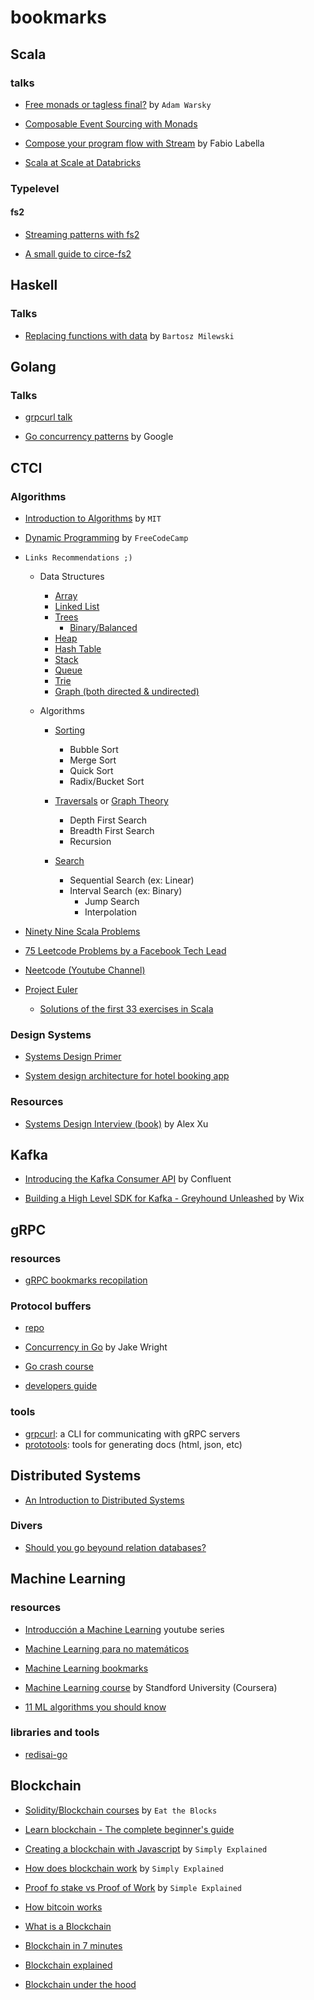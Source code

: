 # bookmarks

## Scala

### talks

- [Free monads or tagless final?](https://www.youtube.com/watch?v=IhVdU4Xiz2U&ab_channel=ScalaIOFR) by `Adam Warsky`

- [Composable Event Sourcing with Monads](https://www.youtube.com/watch?v=kDkRRkkVlxQ&ab_channel=ErlangSolutions)

- [Compose your program flow with Stream](https://www.youtube.com/watch?v=x3GLwl1FxcA&t=189s&ab_channel=Klarna) by Fabio Labella

- [Scala at Scale at Databricks](https://www.youtube.com/watch?app=desktop&v=UiN6yZPAYww&ab_channel=ScalaCon)

### Typelevel

#### fs2

- [Streaming patterns with fs2](http://www.beyondthelines.net/programming/streaming-patterns-with-fs2/)

- [A small guide to circe-fs2](https://benfradet.github.io/blog/2017/07/29/a-small-guide-to-circe-fs2)

## Haskell

### Talks

- [Replacing functions with data](https://www.youtube.com/watch?v=wppzFzzD4b8&ab_channel=Konfy) by `Bartosz Milewski `

## Golang

### Talks

- [grpcurl talk](https://www.youtube.com/watch?v=dDr-8kbMnaw&ab_channel=GopherAcademy)

- [Go concurrency patterns](https://www.youtube.com/watch?v=f6kdp27TYZs&ab_channel=GoogleDevelopers) by Google

## CTCI

### Algorithms

- [Introduction to Algorithms](https://www.youtube.com/playlist?list=PLUl4u3cNGP61Oq3tWYp6V_F-5jb5L2iHb) by `MIT`

- [Dynamic Programming](https://www.youtube.com/watch?v=oBt53YbR9Kk&ab_channel=freeCodeCamp.org) by `FreeCodeCamp`

- `Links Recommendations ;)`

    - Data Structures

        - [Array](https://www.hackerrank.com/challenges/sparse-arrays/problem)
        - [Linked List](https://www.hackerrank.com/domains/data-structures?filters%5Bsubdomains%5D%5B%5D=linked-lists)
        - [Trees](https://www.hackerrank.com/challenges/tree-huffman-decoding/problem)
            - [Binary/Balanced](https://www.hackerrank.com/challenges/self-balancing-tree/problem)
        - [Heap](https://www.hackerrank.com/domains/data-structures?filters%5Bsubdomains%5D%5B%5D=heap)
        - [Hash Table](https://www.hackerrank.com/challenges/ctci-ransom-note/problem)
        - [Stack](https://www.hackerrank.com/domains/data-structures?filters%5Bsubdomains%5D%5B%5D=stacks)
        - [Queue](https://www.hackerrank.com/domains/data-structures?filters%5Bsubdomains%5D%5B%5D=queues)
        - [Trie](https://www.hackerrank.com/domains/data-structures?filters%5Bsubdomains%5D%5B%5D=trie)
        - [Graph (both directed & undirected)](https://www.hackerrank.com/domains/data-structures?filters%5Bsubdomains%5D%5B%5D=disjoint-set)
    
    - Algorithms

        - [Sorting](https://www.hackerrank.com/domains/algorithms?filters%5Bsubdomains%5D%5B%5D=arrays-and-sorting&filters%5Bdifficulty%5D%5B%5D=medium)

            - Bubble Sort
            - Merge Sort
            - Quick Sort
            - Radix/Bucket Sort

        - [Traversals](https://www.hackerrank.com/domains/algorithms?filters%5Bsubdomains%5D%5B%5D=recursion&filters%5Bdifficulty%5D%5B%5D=medium&filters%5Bdifficulty%5D%5B%5D=easy&filters%5Bdifficulty%5D%5B%5D=hard) or [Graph Theory](https://www.hackerrank.com/domains/algorithms?filters%5Bsubdomains%5D%5B%5D=recursion&filters%5Bsubdomains%5D%5B%5D=graph-theory&filters%5Bdifficulty%5D%5B%5D=medium&filters%5Bdifficulty%5D%5B%5D=easy&filters%5Bdifficulty%5D%5B%5D=hard)

            - Depth First Search
            - Breadth First Search
            - Recursion

        - [Search](https://www.hackerrank.com/domains/algorithms?filters%5Bdifficulty%5D%5B%5D=medium&filters%5Bdifficulty%5D%5B%5D=easy&filters%5Bdifficulty%5D%5B%5D=hard&filters%5Bsubdomains%5D%5B%5D=search)

            - Sequential Search (ex: Linear)
            - Interval Search (ex: Binary)
                - Jump Search
                - Interpolation

- [Ninety Nine Scala Problems](http://aperiodic.net/phil/scala/s-99/)

- [75 Leetcode Problems by a Facebook Tech Lead](https://www.teamblind.com/post/New-Year-Gift---Curated-List-of-Top-75-LeetCode-Questions-to-Save-Your-Time-OaM1orEU)

- [Neetcode (Youtube Channel)](https://www.youtube.com/channel/UC_mYaQAE6-71rjSN6CeCA-g)

- [Project Euler](https://projecteuler.net/archives)

    - [Solutions of the first 33 exercises in Scala](https://pavelfatin.com/scala-for-project-euler/)

### Design Systems

- [Systems Design Primer](https://github.com/donnemartin/system-design-primer)

- [System design architecture for hotel booking app](https://medium.com/nerd-for-tech/system-design-architecture-for-hotel-booking-apps-like-airbnb-oyo-6efb4f4dddd7)

### Resources

- [Systems Design Interview (book)](https://www.amazon.com/System-Design-Interview-insiders-Second/dp/B08CMF2CQF) by Alex Xu

## Kafka

- [Introducing the Kafka Consumer API](https://www.confluent.io/blog/tutorial-getting-started-with-the-new-apache-kafka-0-9-consumer-client/) by Confluent

- [Building a High Level SDK for Kafka - Greyhound Unleashed](https://www.wix.engineering/post/building-a-high-level-sdk-for-kafka-greyhound-unleashed) by Wix

## gRPC

### resources

- [gRPC bookmarks recopilation](https://github.com/grpc-ecosystem/awesome-grpc#tools-test)

### Protocol buffers

- [repo](https://github.com/protocolbuffers/protobuf)

- [Concurrency in Go](https://www.youtube.com/watch?v=LvgVSSpwND8&ab_channel=JakeWright) by Jake Wright

- [Go crash course](https://www.youtube.com/watch?v=SqrbIlUwR0U&ab_channel=TraversyMedia)

- [developers guide](https://developers.google.com/protocol-buffers/docs/tutorials)

### tools

- [grpcurl](https://github.com/fullstorydev/grpcurl): a CLI for communicating with gRPC servers
- [prototools](https://github.com/sourcegraph/prototools): tools for generating docs (html, json, etc)

## Distributed Systems

- [An Introduction to Distributed Systems](https://github.com/aphyr/distsys-class/blob/master/README.markdown)

### Divers

- [Should you go beyound relation databases?](https://blog.teamtreehouse.com/should-you-go-beyond-relational-databases)

## Machine Learning

### resources

- [Introducción a Machine Learning](https://www.youtube.com/watch?v=HHqlEnoGk54&list=PLJjOveEiVE4Cbbx1dVjydfmPPpjl0pg86&ab_channel=AprendeIAconLigdiGonzalez) youtube series

- [Machine Learning para no matemáticos](https://github.com/rodrigotesone1997/Machine_Learning_para_no_Matematicos)

- [Machine Learning bookmarks](https://github.com/EthicalML/awesome-production-machine-learning)

- [Machine Learning course](https://www.coursera.org/learn/machine-learning) by Standford University (Coursera)

- [11 ML algorithms you should know](https://medium.com/codex/11-ml-algorithms-you-should-know-in-2021-8fecbd3a2a1a)

### libraries and tools

- [redisai-go](https://github.com/RedisAI/redisai-go)

## Blockchain

- [Solidity/Blockchain courses](https://eattheblocks.com/) by `Eat the Blocks`

- [Learn blockchain - The complete beginner's guide](https://www.youtube.com/watch?v=99pYGpTWcXM&ab_channel=DappUniversity)

- [Creating a blockchain with Javascript](https://www.youtube.com/watch?v=zVqczFZr124&ab_channel=SimplyExplained) by `Simply Explained`

- [How does blockchain work](https://www.youtube.com/watch?v=SSo_EIwHSd4&ab_channel=SimplyExplained) by `Simply Explained`

- [Proof fo stake vs Proof of Work](https://www.youtube.com/watch?v=M3EFi_POhps&ab_channel=SimplyExplained) by `Simple Explained`

- [How bitcoin works](https://www.youtube.com/watch?v=bBC-nXj3Ng4&ab_channel=3Blue1Brown)

- [What is a Blockchain](https://www.youtube.com/watch?v=3xGLc-zz9cA&ab_channel=LucasMostazo)

- [Blockchain in 7 minutes](https://www.youtube.com/watch?v=yubzJw0uiE4&ab_channel=Simplilearn)

- [Blockchain explained](https://www.youtube.com/watch?v=QphJEO9ZX6s&ab_channel=IBMTechnology)

- [Blockchain under the hood](https://www.youtube.com/watch?v=Lx9zgZCMqXE&ab_channel=CuriousInventor)